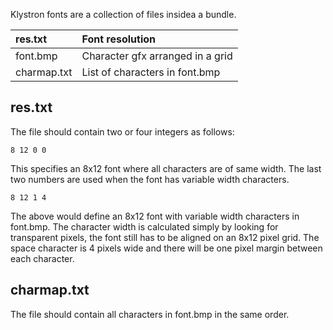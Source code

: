 Klystron fonts are a collection of files insidea a bundle.

| res.txt | Font resolution |
|:--------|:----------------|
| font.bmp | Character gfx arranged in a grid |
| charmap.txt | List of characters in font.bmp |

## res.txt ##

The file should contain two or four integers as follows:

```
8 12 0 0
```

This specifies an 8x12 font where all characters are of same width. The last two numbers are used when the font has variable width characters.

```
8 12 1 4
```

The above would define an 8x12 font with variable width characters in font.bmp. The character width is calculated simply by looking for transparent pixels, the font still has to be aligned on an 8x12 pixel grid. The space character is 4 pixels wide and there will be one pixel margin between each character.

## charmap.txt ##

The file should contain all characters in font.bmp in the same order.